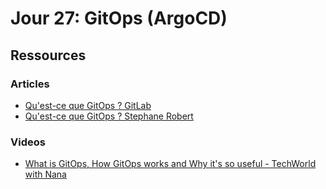 # Jour 27: GitOps (ArgoCD)

## Ressources

### Articles

- [Qu'est-ce que GitOps ? GitLab](https://about.gitlab.com/fr-fr/topics/gitops/)
- [Qu'est-ce que GitOps ? Stephane Robert](https://blog.stephane-robert.info/docs/devops/gitops/)

### Videos

- [What is GitOps, How GitOps works and Why it's so useful - TechWorld with Nana](https://www.youtube.com/watch?v=f5EpcWp0THw)